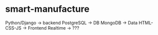 # smart-manufacture
Python/Django -> backend 
PostgreSQL -> DB
MongoDB -> Data
HTML-CSS-JS -> Frontend
Realtime -> ???

